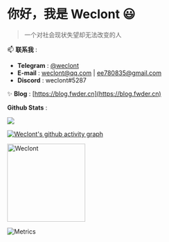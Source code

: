 # 你好，我是 Weclont 😃 

> 一个对社会现状失望却无法改变的人

📫 **联系我** :
  - **Telegram** : [@weclont](https://t.me/weclont)
  - **E-mail** : weclont@qq.com | ee780835@gmail.com
  - **Discord** : weclont#5287

✨ **Blog** : [https://blog.fwder.cn](https://blog.fwder.cn)

**Github Stats** :
 
<a href="https://github.com/anuraghazra/github-readme-stats">
<img src="https://github-readme-stats.vercel.app/api?username=weclont&show_icons=true&theme=graywhite" />
</a>

 [![Weclont's github activity graph](https://activity-graph.herokuapp.com/graph?username=weclont&theme=minimal)](https://github.com/ashutosh00710/github-readme-activity-graph)

<img height="180em" src="https://github-readme-stats.vercel.app/api/top-langs?username=Weclont&show_icons=true&locale=en&layout=compact&hide_border=true&theme=radical" alt="Weclont" align = "center"/></p>

![Metrics](https://metrics.lecoq.io/Weclont?template=classic&isocalendar=1&isocalendar.duration=full-year)

<img src="https://api.xecades.xyz/api?&img=1&quote=%E6%AD%A4%E7%94%9F%E6%97%A0%E6%82%94%E5%85%A5%E4%B8%9C%E6%96%B9%EF%BC%8C%E6%9D%A5%E4%B8%96%E6%84%BF%E7%94%9F%E5%B9%BB%E6%83%B3%E4%B9%A1" alt>

 <img src="https://api.fwder.cn/pic" alt>


